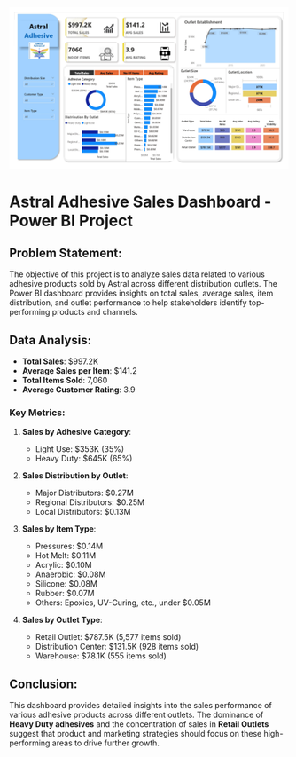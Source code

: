 ![Astral Sales Dashboard](https://github.com/manas74/Astral_sales_Dashboard/blob/main/Astral_project_img.jpg)
# Astral Adhesive Sales Dashboard - Power BI Project

## Problem Statement:
The objective of this project is to analyze sales data related to various adhesive products sold by Astral across different distribution outlets. The Power BI dashboard provides insights on total sales, average sales, item distribution, and outlet performance to help stakeholders identify top-performing products and channels.

## Data Analysis:

- **Total Sales**: $997.2K  
- **Average Sales per Item**: $141.2  
- **Total Items Sold**: 7,060  
- **Average Customer Rating**: 3.9  

### Key Metrics:

1. **Sales by Adhesive Category**:  
   - Light Use: $353K (35%)  
   - Heavy Duty: $645K (65%)

2. **Sales Distribution by Outlet**:  
   - Major Distributors: $0.27M  
   - Regional Distributors: $0.25M  
   - Local Distributors: $0.13M

3. **Sales by Item Type**:  
   - Pressures: $0.14M  
   - Hot Melt: $0.11M  
   - Acrylic: $0.10M  
   - Anaerobic: $0.08M  
   - Silicone: $0.08M  
   - Rubber: $0.07M  
   - Others: Epoxies, UV-Curing, etc., under $0.05M

4. **Sales by Outlet Type**:  
   - Retail Outlet: $787.5K (5,577 items sold)  
   - Distribution Center: $131.5K (928 items sold)  
   - Warehouse: $78.1K (555 items sold)

## Conclusion:
This dashboard provides detailed insights into the sales performance of various adhesive products across different outlets. The dominance of **Heavy Duty adhesives** and the concentration of sales in **Retail Outlets** suggest that product and marketing strategies should focus on these high-performing areas to drive further growth.
